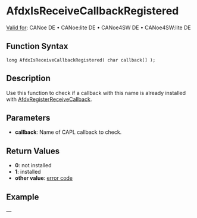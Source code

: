 # AfdxIsReceiveCallbackRegistered

[Valid for](../../../Shared/FeatureAvailability.md): CANoe DE • CANoe:lite DE • CANoe4SW DE • CANoe4SW:lite DE

## Function Syntax

```plaintext
long AfdxIsReceiveCallbackRegistered( char callback[] );
```

## Description

Use this function to check if a callback with this name is already installed with [AfdxRegisterReceiveCallback](CAPLfunctionAfdxRegisterReceiveCallback.md).

## Parameters

- **callback**: Name of CAPL callback to check.

## Return Values

- **0**: not installed
- **1**: installed
- **other value**: [error code](../CAPLfunctionsAFDXErrorCodes.md)

## Example

—

